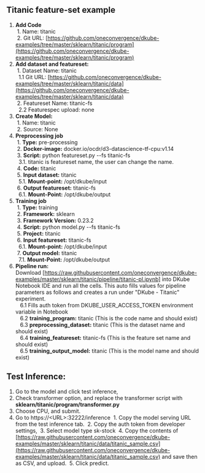 ## **Titanic feature-set example**



1. **Add Code** \
&nbsp;1. Name: titanic \
&nbsp;2. Git URL: [https://github.com/oneconvergence/dkube-examples/tree/master/sklearn/titanic/program](https://github.com/oneconvergence/dkube-examples/tree/master/sklearn/titanic/program) 
2. **Add dataset and featureset:** \
&nbsp;1. Dataset Name: titanic \
&nbsp;&nbsp;1.1 Git URL: [https://github.com/oneconvergence/dkube-examples/tree/master/sklearn/titanic/data](https://github.com/oneconvergence/dkube-examples/tree/master/sklearn/titanic/data) \
&nbsp;2. Featureset Name: titanic-fs \
&nbsp;&nbsp;2.2 Featurespec upload: none 
3. **Create Model:** \
&nbsp;1. Name: titanic \
&nbsp;2. Source: None
4. **Preprocessing job** \
&nbsp;1. **Type:** pre-processing \
&nbsp;2. **Docker-image:** docker.io/ocdr/d3-datascience-tf-cpu:v1.14 \
&nbsp;3. **Script:** python featureset.py --fs titanic-fs \
&nbsp;&nbsp;3.1. titanic is featureset name, the user can change the name. \
&nbsp;4. **Code:** titanic \
&nbsp;5. **Input dataset:** titanic \
&nbsp;&nbsp;5.1. **Mount-point:** /opt/dkube/input \
&nbsp;6. **Output featureset:** titanic-fs \
&nbsp;&nbsp;6.1. **Mount-Point:** /opt/dkube/output 
5. **Training job** \
&nbsp;1. **Type:** training \
&nbsp;2. **Framework:** sklearn \
&nbsp;3. **Framework Version:** 0.23.2 \
&nbsp;4. **Script:** python model.py --fs titanic-fs \
&nbsp;5. **Project:** titanic \
&nbsp;6. **Input featureset:** titanic-fs \
&nbsp;&nbsp;6.1. **Mount-point:** /opt/dkube/input \
&nbsp;7. **Output model:** titanic \
&nbsp;&nbsp;7.1. **Mount-Point:** /opt/dkube/output
6. **Pipeline run:** \
Download [https://raw.githubusercontent.com/oneconvergence/dkube-examples/master/sklearn/titanic/pipeline/titanic-pl.ipynb] into DKube Notebook IDE and run all the cells. This auto fills values for pipeline parameters as follows and creates a run under "DKube - Titanic" experiment.\
&nbsp;&nbsp; 6.1 Fills auth token from DKUBE_USER_ACCESS_TOKEN environment variable in Notebook \
&nbsp;&nbsp; 6.2 **training_program:** titanic (This is the code name and should exist) \
&nbsp;&nbsp; 6.3 **preprocessing_dataset:** titanic (This is the dataset name and should exist) \
&nbsp;&nbsp; 6.4 **training_featureset:** titanic-fs  (This is the feature set name and should exist) \
&nbsp;&nbsp; 6.5 **training_output_model:** titanic (This is the model name and should exist)


## **Test Inference:**

1. Go to the model and click test inference,
2. Check transformer option, and replace the transformer script with **sklearn/titanic/program/transformer.py**
3. Choose CPU, and submit.
4. Go to https://&lt;URL>:32222/inference
&nbsp;1. Copy the model serving URL from the test inference tab.
&nbsp;2. Copy the auth token from developer settings, 
&nbsp;3. Select model type sk-stock
&nbsp;4. Copy the contents of [https://raw.githubusercontent.com/oneconvergence/dkube-examples/master/sklearn/titanic/data/titanic_sample.csv](https://raw.githubusercontent.com/oneconvergence/dkube-examples/master/sklearn/titanic/data/titanic_sample.csv) and save then as CSV, and upload.
&nbsp;5. Click predict.
